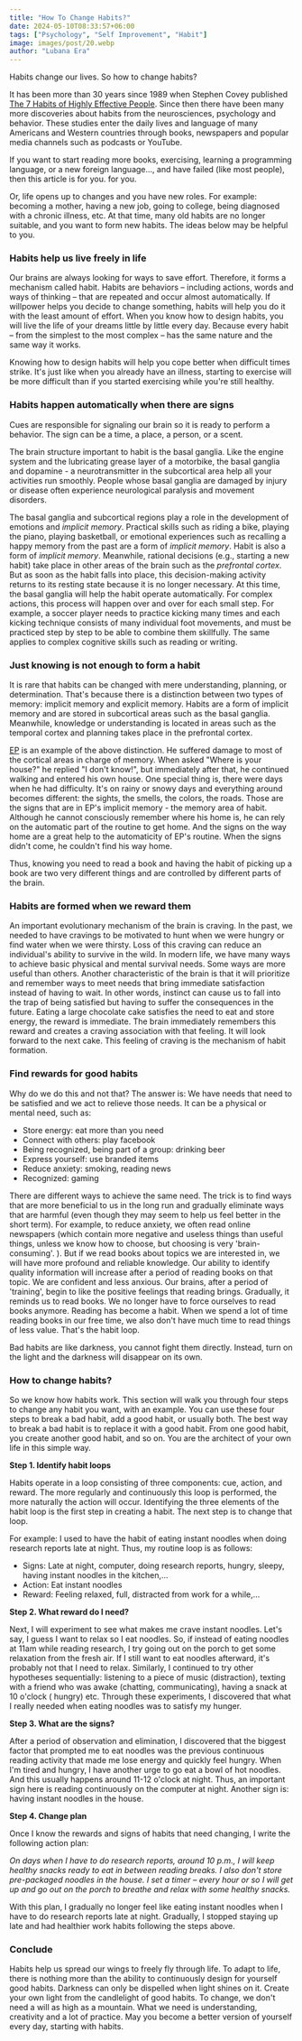 ```yaml
---
title: "How To Change Habits?"
date: 2024-05-10T08:33:57+06:00
tags: ["Psychology", "Self Improvement", "Habit"]
image: images/post/20.webp
author: "Lubana Era"
---
```


Habits change our lives. So how to change habits?

It has been more than 30 years since 1989 when Stephen Covey published [The 7 Habits of Highly Effective People](https://amzn.to/3UYJ3sI). Since then there have been many more discoveries about habits from the neurosciences, psychology and behavior. These studies enter the daily lives and language of many Americans and Western countries through books, newspapers and popular media channels such as podcasts or YouTube.

If you want to start reading more books, exercising, learning a programming language, or a new foreign language..., and have failed (like most people), then this article is for you. for you.

Or, life opens up to changes and you have new roles. For example: becoming a mother, having a new job, going to college, being diagnosed with a chronic illness, etc. At that time, many old habits are no longer suitable, and you want to form new habits. The ideas below may be helpful to you.

### Habits help us live freely in life

Our brains are always looking for ways to save effort. Therefore, it forms a mechanism called habit. Habits are behaviors – including actions, words and ways of thinking – that are repeated and occur almost automatically. If willpower helps you decide to change something, habits will help you do it with the least amount of effort. When you know how to design habits, you will live the life of your dreams little by little every day. Because every habit – from the simplest to the most complex – has the same nature and the same way it works.

Knowing how to design habits will help you cope better when difficult times strike. It's just like when you already have an illness, starting to exercise will be more difficult than if you started exercising while you're still healthy.

### Habits happen automatically when there are signs

Cues are responsible for signaling our brain so it is ready to perform a behavior. The sign can be a time, a place, a person, or a scent.

The brain structure important to habit is the basal ganglia. Like the engine system and the lubricating grease layer of a motorbike, the basal ganglia and dopamine - a neurotransmitter in the subcortical area help all your activities run smoothly. People whose basal ganglia are damaged by injury or disease often experience neurological paralysis and movement disorders.

The basal ganglia and subcortical regions play a role in the development of emotions and *implicit memory*. Practical skills such as riding a bike, playing the piano, playing basketball, or emotional experiences such as recalling a happy memory from the past are a form of *implicit memory*. Habit is also a form of *implicit memory*. Meanwhile, rational decisions (e.g., starting a new habit) take place in other areas of the brain such as the *prefrontal cortex*. But as soon as the habit falls into place, this decision-making activity returns to its resting state because it is no longer necessary. At this time, the basal ganglia will help the habit operate automatically. For complex actions, this process will happen over and over for each small step. For example, a soccer player needs to practice kicking many times and each kicking technique consists of many individual foot movements, and must be practiced step by step to be able to combine them skillfully. The same applies to complex cognitive skills such as reading or writing.

### Just knowing is not enough to form a habit

It is rare that habits can be changed with mere understanding, planning, or determination. That's because there is a distinction between two types of memory: implicit memory and explicit memory. Habits are a form of implicit memory and are stored in subcortical areas such as the basal ganglia. Meanwhile, knowledge or understanding is located in areas such as the temporal cortex and planning takes place in the prefrontal cortex.

[EP](https://www.sciencedaily.com/releases/2013/04/130422154947.htm) is an example of the above distinction. He suffered damage to most of the cortical areas in charge of memory. When asked "Where is your house?" he replied "I don't know!", but immediately after that, he continued walking and entered his own house. One special thing is, there were days when he had difficulty. It's on rainy or snowy days and everything around becomes different: the sights, the smells, the colors, the roads. Those are the signs that are in EP's implicit memory - the memory area of habit. Although he cannot consciously remember where his home is, he can rely on the automatic part of the routine to get home. And the signs on the way home are a great help to the automaticity of EP's routine. When the signs didn't come, he couldn't find his way home.

Thus, knowing you need to read a book and having the habit of picking up a book are two very different things and are controlled by different parts of the brain.

### Habits are formed when we reward them

An important evolutionary mechanism of the brain is craving. In the past, we needed to have cravings to be motivated to hunt when we were hungry or find water when we were thirsty. Loss of this craving can reduce an individual's ability to survive in the wild. In modern life, we have many ways to achieve basic physical and mental survival needs. Some ways are more useful than others. Another characteristic of the brain is that it will prioritize and remember ways to meet needs that bring immediate satisfaction instead of having to wait. In other words, instinct can cause us to fall into the trap of being satisfied but having to suffer the consequences in the future. Eating a large chocolate cake satisfies the need to eat and store energy, the reward is immediate. The brain immediately remembers this reward and creates a craving association with that feeling. It will look forward to the next cake. This feeling of craving is the mechanism of habit formation.

### Find rewards for good habits

Why do we do this and not that? The answer is: We have needs that need to be satisfied and we act to relieve those needs. It can be a physical or mental need, such as:

- Store energy: eat more than you need
- Connect with others: play facebook
- Being recognized, being part of a group: drinking beer
- Express yourself: use branded items
- Reduce anxiety: smoking, reading news
- Recognized: gaming

There are different ways to achieve the same need. The trick is to find ways that are more beneficial to us in the long run and gradually eliminate ways that are harmful (even though they may seem to help us feel better in the short term). For example, to reduce anxiety, we often read online newspapers (which contain more negative and useless things than useful things, unless we know how to choose, but choosing is very 'brain-consuming'. ). But if we read books about topics we are interested in, we will have more profound and reliable knowledge. Our ability to identify quality information will increase after a period of reading books on that topic. We are confident and less anxious. Our brains, after a period of 'training', begin to like the positive feelings that reading brings. Gradually, it reminds us to read books. We no longer have to force ourselves to read books anymore. Reading has become a habit. When we spend a lot of time reading books in our free time, we also don't have much time to read things of less value. That's the habit loop.

Bad habits are like darkness, you cannot fight them directly. Instead, turn on the light and the darkness will disappear on its own.

### How to change habits?

So we know how habits work. This section will walk you through four steps to change any habit you want, with an example. You can use these four steps to break a bad habit, add a good habit, or usually both. The best way to break a bad habit is to replace it with a good habit. From one good habit, you create another good habit, and so on. You are the architect of your own life in this simple way.

**Step 1. Identify habit loops**

Habits operate in a loop consisting of three components: cue, action, and reward. The more regularly and continuously this loop is performed, the more naturally the action will occur. Identifying the three elements of the habit loop is the first step in creating a habit. The next step is to change that loop.

For example: I used to have the habit of eating instant noodles when doing research reports late at night. Thus, my routine loop is as follows:

- Signs: Late at night, computer, doing research reports, hungry, sleepy, having instant noodles in the kitchen,...
- Action: Eat instant noodles
- Reward: Feeling relaxed, full, distracted from work for a while,...

**Step 2. What reward do I need?**

Next, I will experiment to see what makes me crave instant noodles. Let's say, I guess I want to relax so I eat noodles. So, if instead of eating noodles at 11am while reading research, I try going out on the porch to get some relaxation from the fresh air. If I still want to eat noodles afterward, it's probably not that I need to relax. Similarly, I continued to try other hypotheses sequentially: listening to a piece of music (distraction), texting with a friend who was awake (chatting, communicating), having a snack at 10 o'clock ( hungry) etc. Through these experiments, I discovered that what I really needed when eating noodles was to satisfy my hunger.

**Step 3. What are the signs?**

After a period of observation and elimination, I discovered that the biggest factor that prompted me to eat noodles was the previous continuous reading activity that made me lose energy and quickly feel hungry. When I'm tired and hungry, I have another urge to go eat a bowl of hot noodles. And this usually happens around 11-12 o'clock at night. Thus, an important sign here is reading continuously on the computer at night. Another sign is: having instant noodles in the house.

**Step 4. Change plan**

Once I know the rewards and signs of habits that need changing, I write the following action plan:

*On days when I have to do research reports, around 10 p.m., I will keep healthy snacks ready to eat in between reading breaks. I also don't store pre-packaged noodles in the house. I set a timer – every hour or so I will get up and go out on the porch to breathe and relax with some healthy snacks.*

With this plan, I gradually no longer feel like eating instant noodles when I have to do research reports late at night. Gradually, I stopped staying up late and had healthier work habits following the steps above.

### Conclude

Habits help us spread our wings to freely fly through life. To adapt to life, there is nothing more than the ability to continuously design for yourself good habits. Darkness can only be dispelled when light shines on it. Create your own light from the candlelight of good habits. To change, we don't need a will as high as a mountain. What we need is understanding, creativity and a lot of practice. May you become a better version of yourself every day, starting with habits.
